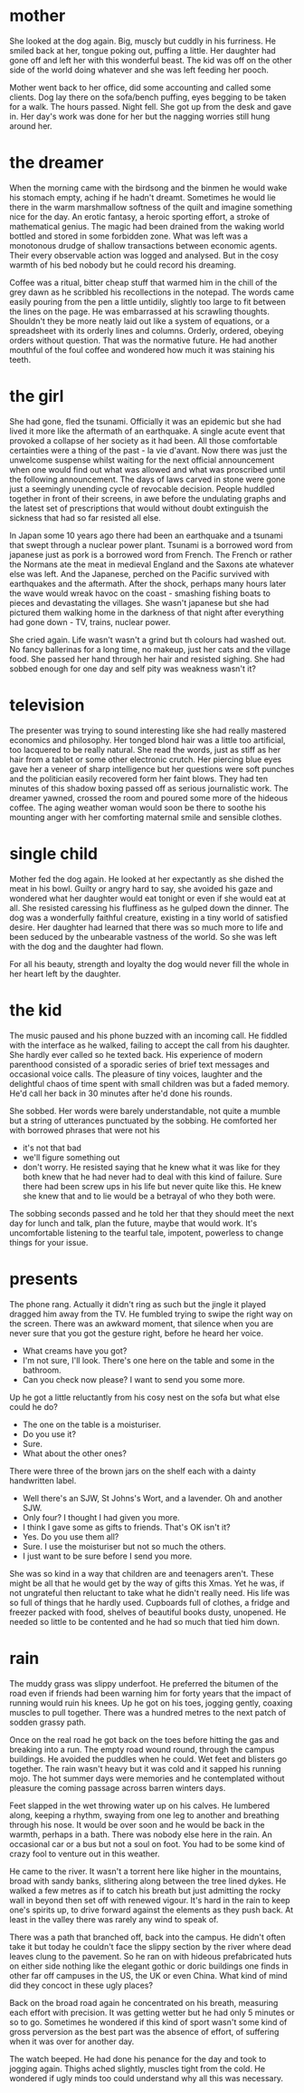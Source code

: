 # mother

She looked at the dog again. Big, muscly but cuddly in his furriness. He smiled
back at her, tongue poking out, puffing a little. Her daughter had gone off and
left her with this wonderful beast. The kid was off on the other side of the
world doing whatever and she was left feeding her pooch.

Mother went back to her office, did some accounting and called some clients.
Dog lay there on the sofa/bench puffing, eyes begging to be taken for a walk.
The hours passed. Night fell. She got up from the desk and gave in. Her day's
work was done for her but the nagging worries still hung around her.

# the dreamer

When the morning came with the birdsong and the binmen he would wake his
stomach empty, aching  if he hadn't dreamt. Sometimes he would lie there in the
warm marshmallow softness of the quilt and imagine something nice for the
day. An erotic fantasy, a heroic sporting effort, a stroke of mathematical
genius. The magic had been drained from the waking world bottled and stored in
some forbidden zone. What was left was a monotonous drudge of shallow
transactions between economic agents. Their every observable action was logged
and analysed. But in the cosy warmth of his bed nobody but he could record
his dreaming.

Coffee was a ritual, bitter cheap stuff that warmed him in the chill of the
grey dawn as he scribbled his recollections in the notepad. The words came
easily pouring from the pen a little untidily, slightly too large to fit
between the lines on the page. He was embarrassed at his scrawling thoughts.
Shouldn't they be more neatly laid out like a system of equations, or a
spreadsheet with its orderly lines and columns. Orderly, ordered, obeying orders without question. That was the normative future. He had another mouthful of the foul coffee and wondered how much it was staining his teeth. 

# the girl

She had gone, fled the tsunami. Officially it was an epidemic but she had lived it more like the aftermath of an earthquake. A single acute event that provoked a collapse of her society as it had been. All those comfortable certainties were a thing of the past - la vie d'avant. Now there was just the unwelcome suspense whilst waiting for the next official announcement when one would find out what was allowed and what was proscribed until the following announcement. The days of laws carved in stone were gone just a seemingly unending cycle of revocable decision. People huddled together in front of their screens, in awe before the undulating graphs and the latest set of prescriptions that would without doubt extinguish the sickness that had so far resisted all else. 

In Japan some 10 years ago there had been an earthquake and a tsunami that swept through a nuclear power plant. Tsunami is a borrowed word from  japanese just as pork is a borrowed word from French. The French or rather the Normans ate the meat in medieval England and the Saxons ate whatever else was left. And the Japanese, perched on the Pacific survived with earthquakes and the aftermath. After the shock, perhaps many hours later the wave would wreak havoc on the coast - smashing fishing boats to pieces and devastating the villages. She wasn't japanese but she had pictured them walking home in the darkness of that  night after everything had gone down - TV, trains, nuclear power.

She cried again. Life wasn't wasn't a grind but th colours had washed out. No fancy ballerinas for a long time, no makeup, just her cats and the village food. She passed her hand through her hair and resisted sighing. She had sobbed enough for one day and self pity was weakness wasn't it?

# television

The presenter was trying to sound interesting like she had really mastered economics and philosophy. Her tonged blond hair was a little too artificial, too lacquered to be really natural. She read the words, just as stiff as her hair from a tablet or some other electronic crutch. Her piercing blue eyes gave her a veneer of sharp intelligence but her questions were soft punches and the politician easily recovered form her faint blows. They had ten minutes of this shadow boxing passed off as serious journalistic work. The dreamer yawned, crossed the room and poured some more of the hideous coffee. The aging weather woman would soon be there to soothe his mounting anger with her comforting maternal smile and sensible clothes.

# single child

Mother fed the dog again. He looked at her expectantly as she dished the meat in his bowl. Guilty or angry hard to say, she avoided his gaze and wondered what her daughter would eat tonight or even if she would eat at all. She resisted caressing his fluffiness as he gulped down the dinner. The dog was a wonderfully faithful creature, existing in a tiny world of satisfied desire. Her daughter had learned that there was so much more to life and been seduced by the unbearable vastness of the world. So she was left with the dog and the daughter had flown.

For all his beauty, strength and loyalty the dog would never fill the whole in her heart left by the daughter.

# the kid

The music paused and his phone buzzed with an incoming call. He fiddled with
the interface as he walked, failing to accept the call from his daughter. She
hardly ever called so he texted back. His experience of modern parenthood
consisted of a sporadic series of brief text messages and occasional voice
calls. The pleasure of tiny voices, laughter and the delightful chaos of time
spent with small children was but a faded memory. He'd call her back in 30
minutes after he'd done his rounds.

She sobbed. Her words were barely understandable, not quite a mumble but a
string of utterances punctuated by the sobbing. He comforted her with borrowed
phrases that were not his
- it's not that bad
- we'll figure something out
- don't worry. He resisted saying that he knew what it was like for they both
  knew that he had never had to deal with this kind of failure. Sure there had
  been screw ups in his life but never quite like this. He knew she knew that
  and to lie would be a betrayal of who they both were.

The sobbing seconds passed and he told her that they should meet the next day
for lunch and talk, plan the future, maybe that would work. It's uncomfortable
listening to the tearful tale, impotent, powerless to change things for your
issue.

# presents

The phone rang. Actually it didn't ring as such but the jingle it played
dragged him away from the TV. He fumbled trying to swipe the right way on the
screen. There was an awkward moment, that silence when you are never sure that
you got the gesture right,  before he heard her voice. 

- What creams have you got?
- I'm not sure, I'll look. There's one here on the table and some in the bathroom.
- Can you check now please? I want to send you some more.

Up he got a little reluctantly  from his cosy nest on the sofa but what else could he do?

- The one on the table is a moisturiser.
- Do you use it?
- Sure. 
- What about the other ones?


There were three of the brown jars on the shelf each with a dainty handwritten label.

- Well there's an SJW, St Johns's Wort, and a lavender. Oh and another SJW.
- Only four? I thought I had given you more.
- I think I gave some as gifts to friends. That's OK isn't it?
- Yes. Do you use them all?
- Sure. I use the moisturiser but not so much the others.
- I just want to be sure before I send you more.

She was so kind in a way that children are and teenagers aren't. These might be
all that he would get by the way of gifts this Xmas. Yet he was, if not
ungrateful then reluctant to take what he didn't really need. His life was so
full of things that he hardly used. Cupboards full of clothes, a fridge and
freezer packed with food, shelves of beautiful books dusty, unopened. He needed
so little to be contented and he had so much that tied him down.

# rain


The muddy grass was slippy underfoot. He preferred the bitumen of the road even if friends had been warning him for forty years that the impact of running would ruin his knees. Up he got on his toes, jogging gently, coaxing muscles to pull together. There was a hundred metres to the next patch of sodden grassy path. 

Once on the real road he got back on the toes before hitting the gas and breaking into a run. The empty road wound round, through the campus buildings. He avoided the puddles when he could. Wet feet and blisters go together. The rain wasn't heavy but it was cold and it sapped his running mojo. The hot summer days were memories and he contemplated without pleasure the coming passage across barren winters days.

Feet slapped in the wet throwing water up on his calves. He lumbered along, keeping a rhythm,  swaying from one leg to another and breathing through his nose. It would be over soon and he would be back in the warmth, perhaps in a bath. There was nobody else here in the rain. An occasional car or a bus but not a soul on foot. You had to be some kind of crazy fool to venture out in this weather. 

He came to the river. It wasn't a torrent here like higher in the mountains, broad with sandy banks, slithering along between the tree lined dykes. He walked a few metres as if to catch his breath but just admitting the rocky wall in beyond then set off with renewed vigour. It's hard in the rain to keep one's spirits up, to drive forward against the elements as they push back. At least in the valley there was rarely any wind to speak of. 

There was a path that branched off, back into the campus. He didn't often take it but today he couldn't face the slippy section by the river where dead leaves clung to the pavement. So he ran on with hideous prefabricated huts on either side nothing like the elegant gothic or doric buildings one finds in other far off campuses in the US, the UK or even China. What kind of mind did they concoct in these ugly places?

Back on the broad road again he concentrated on his breath, measuring each effort with precision. It was getting wetter but he had only 5 minutes or so to go. Sometimes he wondered if this kind of sport wasn't some kind of gross perversion as the best part was the absence of effort, of suffering when it was over for another day.

The watch beeped. He had done his penance for the day and took to jogging again. Thighs ached slightly, muscles tight from the cold. He wondered if ugly minds too could understand why all this was necessary.
